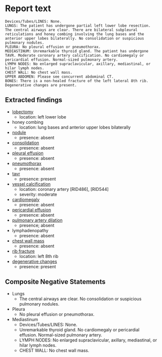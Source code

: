 # Report text

```text
Devices/Tubes/LINES: None.
LUNGS: The patient has undergone partial left lower lobe resection. The central airways are clear. There are bilateral subpleural reticulations and honey combing involving the lung bases and the anterior upper lobes bilaterally. No consolidation or suspicious pulmonary nodules.
PLEURA: No pleural effusion or pneumothorax.
MEDIASTINUM: Unremarkable thyroid gland. The patient has undergone TAVR. Moderate coronary artery calcification. No cardiomegaly or pericardial effusion. Normal-sized pulmonary artery. 
LYMPH NODES: No enlarged supraclavicular, axillary, mediastinal, or hilar lymph nodes.
CHEST WALL: No chest wall mass.
UPPER ABDOMEN: Please see concurrent abdominal CT.
BONES: There is a non-healed fracture of the left lateral 8th rib. Degenerative changes are present.
```

## Extracted findings

- [lobectomy](../../definitions/hood/lobectomy.json)
  - location: left lower lobe
- honey combing
  - location: lung bases and anterior upper lobes bilaterally
- [nodule](../../definitions/hood/adrenal-nodule.json)
  - presence: absent
- [consolidation](../../definitions/smartreporting/consolidation.txt)
  - presence: absent
- [pleural effusion](../../definitions/hood/pleural-effusion.json)
  - presence: absent
- [pneumothorax](../../definitions/hood/pneumothorax.json)
  - presence: absent
- [tavr](../../definitions/hood/aortic-valve-replacement.json)
  - presence: present
- [vessel calcification](../../definitions/nuance/coronary_artery_calcification.json)
  - location: coronary artery \[RID486\], \[RID544\]
  - severity: moderate
- [cardiomegaly](../../definitions/upmedic/Cardiomegaly.cde.md)
  - presence: absent
- [pericardial effusion](../../definitions/hood/pericardial-effusion.json)
  - presence: absent
- [pulmonary artery dilation](../../definitions/hood/pulmonary-artery-dilation.md)
  - presence; absent
- lymphadenopathy
  - presence: absent
- [chest wall mass](../../definitions/nuance/chest_wall_mass.json)
  - presence: absent
- [rib fracture](../../definitions/hood/rib-fracture.json)
  - location: left 8th rib
- [degenerative changes](../../definitions/nuance/thoracic_spine_degenerative_changes.json)
  - presence: present

## Composite Negative Statements

- Lungs
  - The central airways are clear. No consolidation or suspicious pulmonary nodules.
- Pleura
  - No pleural effusion or pneumothorax.
- Mediastinum
  - Devices/Tubes/LINES: None.
  - Unremarkable thyroid gland. No cardiomegaly or pericardial effusion. Normal-sized pulmonary artery.
  - LYMPH NODES: No enlarged supraclavicular, axillary, mediastinal, or hilar lymph nodes.
  - CHEST WALL: No chest wall mass.
